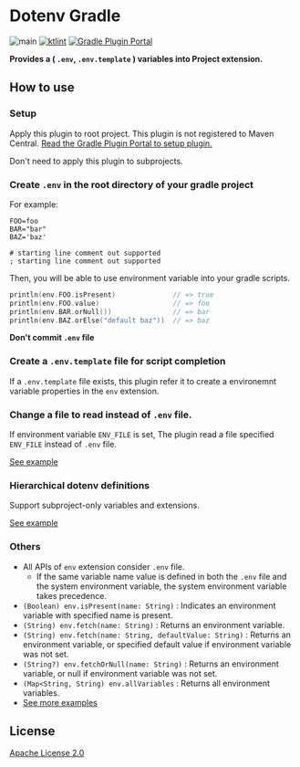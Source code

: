 # Dotenv Gradle

![main](https://github.com/uzzu/dotenv-gradle/workflows/main/badge.svg) [![ktlint](https://img.shields.io/badge/code%20style-%E2%9D%A4-FF4081.svg)](https://ktlint.github.io/)
[![Gradle Plugin Portal](https://img.shields.io/maven-metadata/v/https/plugins.gradle.org/m2/co/uzzu/dotenv/gradle/co.uzzu.dotenv.gradle.gradle.plugin/maven-metadata.xml.svg?colorB=007ec6&label=gradlePluginPortal)](https://plugins.gradle.org/plugin/co.uzzu.dotenv.gradle)

**Provides a ( `.env`, `.env.template` ) variables into Project extension.**

## How to use

### Setup

Apply this plugin to root project. This plugin is not registered to Maven Central.
[Read the Gradle Plugin Portal to setup plugin.](https://plugins.gradle.org/plugin/co.uzzu.dotenv.gradle)

Don't need to apply this plugin to subprojects.

### Create `.env` in the root directory of your gradle project

For example:

```dosini
FOO=foo
BAR="bar"
BAZ='baz'

# starting line comment out supported
; starting line comment out supported
```

Then, you will be able to use environment variable into your gradle scripts.

```Kotlin
println(env.FOO.isPresent)              // => true
println(env.FOO.value)                  // => foo
println(env.BAR.orNull())               // => bar
println(env.BAZ.orElse("default baz"))  // => baz
```

**Don't commit `.env` file**

### Create a `.env.template` file for script completion

If a `.env.template` file exists, this plugin refer it to create a environemnt variable properties in the `env`
extension.

### Change a file to read instead of `.env` file.

If environment variable `ENV_FILE` is set, The plugin read a file specified `ENV_FILE` instead of `.env` file.

[See example](/examples/change_file)

### Hierarchical dotenv definitions

Support subproject-only variables and extensions.

[See example](/examples/hierarchical_definitions)

### Others

- All APIs of `env` extension consider `.env` file.
  - If the same variable name value is defined in both the `.env` file and the system environment variable, the system
    environment variable takes precedence.
- `(Boolean) env.isPresent(name: String)` : Indicates an environment variable with specified name is present.
- `(String) env.fetch(name: String)` : Returns an environment variable.
- `(String) env.fetch(name: String, defaultValue: String)` : Returns an environment variable, or specified default value
  if environment variable was not set.
- `(String?) env.fetchOrNull(name: String)` : Returns an environment variable, or null if environment variable was not
  set.
- `(Map<String, String) env.allVariables` : Returns all environment variables.
- [See more examples](/examples)

## License

[Apache License 2.0](/LICENSE.txt)

